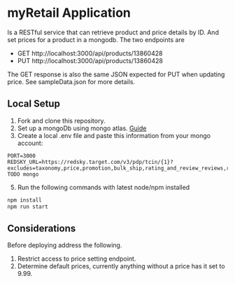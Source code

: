 # myRetail Application
Is a RESTful service that can retrieve product and price details by ID. And set prices for a product in a mongodb. The two endpoints are
- GET http://localhost:3000/api/products/13860428
- PUT http://localhost:3000/api/products/13860428

The GET response is also the same JSON expected for PUT when updating price. See sampleData.json for more details.

## Local Setup
1. Fork and clone this repository.
1. Set up a mongoDb using mongo atlas. [Guide](https://docs.atlas.mongodb.com/getting-started/)
1. Create a local .env file and paste this information from your mongo account:
```
PORT=3000
REDSKY_URL=https://redsky.target.com/v3/pdp/tcin/{1}?excludes=taxonomy,price,promotion,bulk_ship,rating_and_review_reviews,rating_and_review_statistics,question_answer_statistics&key=candidate
TODO mongo
```
5. Run the following commands with latest node/npm installed
```bash
npm install 
npm run start
```

## Considerations
Before deploying address the following.
1. Restrict access to price setting endpoint. 
1. Determine default prices, currently anything without a price has it set to 9.99.

